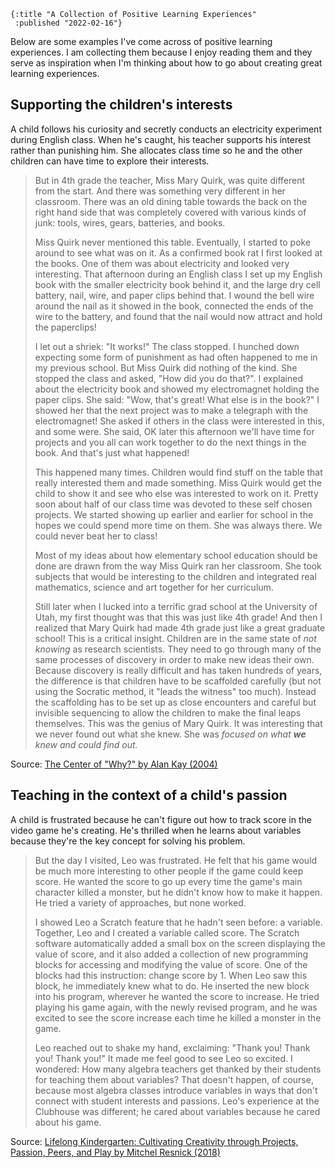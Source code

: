 ```
{:title "A Collection of Positive Learning Experiences"
 :published "2022-02-16"}
```

Below are some examples I've come across of positive learning experiences. I am collecting them because I enjoy reading them and they serve as inspiration when I'm thinking about how to go about creating great learning experiences.

## Supporting the children's interests

A child follows his curiosity and secretly conducts an electricity experiment during English class. When he's caught, his teacher supports his interest rather than punishing him. She allocates class time so he and the other children can have time to explore their interests.

> But in 4th grade the teacher, Miss Mary Quirk, was quite different from the start. And there was something very different in her classroom. There was an old dining table towards the back on the right hand side that was completely covered with various kinds of junk: tools, wires, gears, batteries, and books.
> 
> Miss Quirk never mentioned this table. Eventually, I started to poke around to see what was on it. As a confirmed book rat I first looked at the books. One of them was about electricity and looked very interesting. That afternoon during an English class I set up my English book with the smaller electricity book behind it, and the large dry cell battery, nail, wire, and paper clips behind that. I wound the bell wire around the nail as it showed in the book, connected the ends of the wire to the battery, and found that the nail would now attract and hold the paperclips!
> 
> I let out a shriek: "It works!" The class stopped. I hunched down expecting some form of punishment as had often happened to me in my previous school. But Miss Quirk did nothing of the kind. She stopped the class and asked, "How did you do that?". I explained about the electricity book and showed my electromagnet holding the paper clips. She said: "Wow, that's great! What else is in the book?" I showed her that the next project was to make a telegraph with the electromagnet! She asked if others in the class were interested in this, and some were. She said, OK later this afternoon we'll have time for projects and you all can work together to do the next things in the book. And that's just what happened!
> 
> This happened many times. Children would find stuff on the table that really interested them and made something. Miss Quirk would get the child to show it and see who else was interested to work on it. Pretty soon about half of our class time was devoted to these self chosen projects. We started showing up earlier and earlier for school in the hopes we could spend more time on them. She was always there. We could never beat her to class!
> 
> Most of my ideas about how elementary school education should be done are drawn from the way Miss Quirk ran her classroom. She took subjects that would be interesting to the children and integrated real mathematics, science and art together for her curriculum.
> 
> Still later when I lucked into a terrific grad school at the University of Utah, my first thought was that this was just like 4th grade! And then I realized that Mary Quirk had made 4th grade just like a great graduate school! This is a critical insight. Children are in the same state of *not knowing* as research scientists. They need to go through many of the same processes of discovery in order to make new ideas their own. Because discovery is really difficult and has taken hundreds of years, the difference is that children have to be scaffolded carefully (but not using the Socratic method, it "leads the witness" too much). Instead the scaffolding has to be set up as close encounters and careful but invisible sequencing to allow the children to make the final leaps themselves. This was the genius of Mary Quirk. It was interesting that we never found out what she knew. She was *focused on what **we** knew and could find out.*

Source: [The Center of "Why?" by Alan Kay (2004)](http://www.vpri.org/pdf/m2004002_center.pdf)

## Teaching in the context of a child's passion

A child is frustrated because he can't figure out how to track score in the video game he's creating. He's thrilled when he learns about variables because they're the key concept for solving his problem.

> But the day I visited, Leo was frustrated. He felt that his game would be much more interesting to other people if the game could keep score. He wanted the score to go up every time the game's main character killed a monster, but he didn't know how to make it happen. He tried a variety of approaches, but none worked.
> 
> I showed Leo a Scratch feature that he hadn't seen before: a variable. Together, Leo and I created a variable called score. The Scratch software automatically added a small box on the screen displaying the value of score, and it also added a collection of new programming blocks for accessing and modifying the value of score. One of the blocks had this instruction: change score by 1. When Leo saw this block, he immediately knew what to do. He inserted the new block into his program, wherever he wanted the score to increase. He tried playing his game again, with the newly revised program, and he was excited to see the score increase each time he killed a monster in the game.
> 
> Leo reached out to shake my hand, exclaiming: "Thank you! Thank you! Thank you!" It made me feel good to see Leo so excited. I wondered: How many algebra teachers get thanked by their students for teaching them about variables? That doesn't happen, of course, because most algebra classes introduce variables in ways that don't connect with student interests and passions. Leo's experience at the Clubhouse was different; he cared about variables because he cared about his game.

Source: [Lifelong Kindergarten: Cultivating Creativity through Projects, Passion, Peers, and Play by Mitchel Resnick (2018)](https://www.amazon.com/Lifelong-Kindergarten-Cultivating-Creativity-Projects/dp/0262536137)